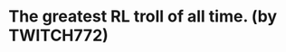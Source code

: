 <!--
id: 15040679869
link: http://tumblr.atmos.org/post/15040679869/the-greatest-rl-troll-of-all-time-by-twitch772
slug: the-greatest-rl-troll-of-all-time-by-twitch772
date: Fri Dec 30 2011 12:15:06 GMT-0800 (PST)
publish: 2011-12-030
tags: 
title: The greatest RL troll of all time. (by TWITCH772)
-->


The greatest RL troll of all time. (by TWITCH772)
=================================================



